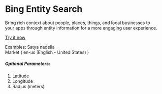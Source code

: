 # Bing Entity Search

Bring rich context about people, places, things, and local businesses to your apps through entity information for a more engaging user experience.

[Try it now](https://azure.microsoft.com/en-us/services/cognitive-services/bing-entity-search-api/)

Examples: 
    Satya nadella  
    Market ( en-us (English - United States) )
    
 ##### Optional Parameters:
 
 1. Latitude
 2. Longitude
 3. Radius (meters)
 
   
